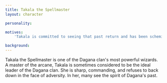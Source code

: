 ```yaml
---
title: Takala the Spellmaster
layout: character

personality:

motives:
    'Takala is committed to seeing that past return and has been scheming for many years to replace [[Dagana the Azure Death]] with [[Kormak the Havoc Raiser]] when Dagana dies. Kormak is an unstoppable killer and thrives on victory in battle, much like Dagana in her youth.'

background:
---
```


Takala the Spellmaster is one of the Dagana clan's most powerful wizards. A master of the arcane, Takala is sometimes considered to be the ideal leader of the Dagana clan. She is sharp, commanding, and refuses to back down in the face of adversity. In her, many see the spirit of Dagana's past.
